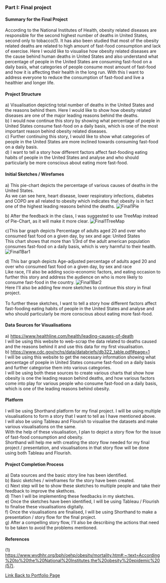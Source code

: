 ### Part I: Final project

#### Summary for the Final Project

According to the National Institutes of Health, obesity related diseases are responsible for the second highest number of deaths in United States, second only to tobacco(1). It has also been studied that most of the obesity related deaths are related to high amount of fast-food consumption and lack of exercise.
Here I would like to visualise how obesity related diseases are the cause behind human deaths in United States and also understand what percentage of people in the United States are consuming fast-food on a daily basis, what categories of people consume most amount of fast-food and how it is affecting their health in the long run. With this I want to address everyone to reduce the consumption of fast-food and live a healthier and longer life.

#### Project Structure
a) Visualisation depicting total number of deaths in the United States and the reasons behind them. Here I would like to show how obesity related diseases are one of the major leading reasons behind the deaths. <br />
b) I would now continue this story by showing what percentage of poeple in United States consume fast-food on a daily basis, which is one of the most important reason behind obesity related diseases. <br />
c) Further continuing this story, I would like to show what categories of people in the United States are more inclined towards consuming fast-food on a daily basis. <br />
d) I want to tell a story how different factors affect fast-fooding eating habits of people in the United States and analyse and who should particularly be more conscious about eating more fast-food.

#### Initial Sketches / Wirefames
a) This pie-chart depicts the percentage of various causes of deaths in the United States. <br />
As we can see here, heart disease, lower respiratory infections, diabetes and COPD are all related to obesity which indicates that obesity is in fact one of the highest leading reasons behind the deaths.
![Final1Pie](https://user-images.githubusercontent.com/112986330/192617807-1acc0237-4e1d-411f-b412-931c434ca6d3.png)

b) After the feedback in the class, I was suggested to use TreeMap instead of Pie-Chart, as it will make it more clear.
![Final1TreeMap](https://user-images.githubusercontent.com/112986330/192625192-fba2c6f4-ac5a-4435-ae22-f0eb2c383290.png)

c)This bar graph depicts Percentage of adults aged 20 and over who consumed fast food on a given day, by sex and age: United States <br />
This chart shows that more than 1/3rd of the adult american population consumes fast-food on a daily basis, which is very harmful to their health.
![Final1Bar1](https://user-images.githubusercontent.com/112986330/192615850-b0bd29eb-1c26-4950-b028-0f0b0d87cd6e.png)

d) This bar graph depicts Age-adjusted percentage of adults aged 20 and over who consumed fast food on a given day, by sex and race <br />
Like race, I'll also be adding socio-economic factors, and eating occasion to further this story and address the audience on who is more likely to consume fast-food in the country.
![Final1Bar2](https://user-images.githubusercontent.com/112986330/192642191-dd1ef0b1-f7b0-46bb-9f81-f5a3d777601a.png)
<br />
Here I'll also be adding few more sketches to continue this story in final project.
<br />
<br />
To further these sketches, I want to tell a story how different factors affect fast-fooding eating habits of people in the United States and analyse and who should particularly be more conscious about eating more fast-food.

#### Data Sources for Visualisations
a) https://www.healthline.com/health/leading-causes-of-death <br />
I will be using this website to web-scrap the data related to deaths caused and the reasons behind it and use this data for my first visualisation. <br />
b) https://www.cdc.gov/nchs/data/databriefs/db322_table.pdf#page=1 <br />
I will be using this website to get the necessary information showing what percentage of poeple in United States consume fast-food on a daily basis and further categorise them into various categories.<br />
I will be using both these sources to create various charts that show how obesity is one the leading reason behind deaths, and how various factors come into play for various people who consume fast-food on a daily basis, which is one of the leading reasons behind obesity.

#### Platform
I will be using Shorthand platform for my final project. I will be using multiple visualisations to form a story that I want to tell as I have mentioned above. <br />
I will also be using Tableau and Flourish to visualise the datasets and make various visualisations on the same. <br />
With the help of these visualisation, I plan to depict a story flow for the issue of fast-food consumption and obesity. <br />
Shorthand will help me with creating the story flow needed for my final project / presentation, and visualisations in that story flow will be done using both Tableau and Flourish.

#### Project Completion Process
a) Data sources and the basic story line has been identified.<br />
b) Basic sketches / wireframes for the story have been created. <br />
c) Next step will be to show these sketches to multiple people and take their feedback to improve the skethces. <br />
d) Then I will be implementing these feedbacks in my sketches. <br />
e) Once the sketches have been identified, I will be using Tableau / Flourish to finalise these visualisations digitally. <br />
f) Once the visualisations are finalised, I will be using Shorthand to make a presentation / story flow for the final project. <br />
g) After a compelling story flow, I'll also be describing the actions that need to be taken to avoid the problems mentioned.


#### References
(1) https://www.wvdhhr.org/bph/oehp/obesity/mortality.htm#:~:text=According%20to%20the%20National%20Institutes,the%20obesity%20epidemic%20(57).

[Link Back to Portfolio Page](https://shubham-prabhu.github.io/portfolio/)
